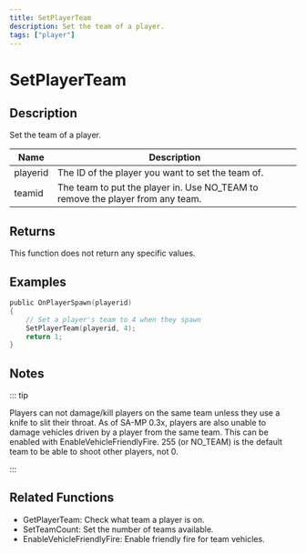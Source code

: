 ```yaml
---
title: SetPlayerTeam
description: Set the team of a player.
tags: ["player"]
---
```


# SetPlayerTeam

## Description

Set the team of a player.

| Name     | Description                                                                    |
| -------- | ------------------------------------------------------------------------------ |
| playerid | The ID of the player you want to set the team of.                              |
| teamid   | The team to put the player in. Use NO_TEAM to remove the player from any team. |

## Returns

This function does not return any specific values.

## Examples

```c
public OnPlayerSpawn(playerid)
{
    // Set a player's team to 4 when they spawn
    SetPlayerTeam(playerid, 4);
    return 1;
}
```

## Notes

::: tip

Players can not damage/kill players on the same team unless they use a knife to slit their throat. As of SA-MP 0.3x, players are also unable to damage vehicles driven by a player from the same team. This can be enabled with EnableVehicleFriendlyFire.
255 (or NO_TEAM) is the default team to be able to shoot other players, not 0.

:::

## Related Functions

- GetPlayerTeam: Check what team a player is on.
- SetTeamCount: Set the number of teams available.
- EnableVehicleFriendlyFire: Enable friendly fire for team vehicles.
